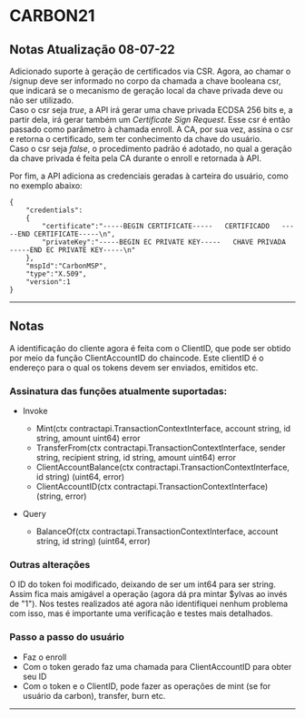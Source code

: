 # CARBON21

## Notas Atualização 08-07-22
Adicionado suporte à geração de certificados via CSR. Agora, ao chamar o /signup deve ser informado no corpo da chamada a chave booleana csr, que indicará se o mecanismo de geração local da chave privada deve ou não ser utilizado.  
Caso o csr seja _true_, a API irá gerar uma chave privada ECDSA 256 bits e, a partir dela, irá gerar também um _Certificate Sign Request_. Esse csr é então passado como parâmetro à chamada enroll. A CA, por sua vez, assina o csr e retorna o certificado, sem ter conhecimento da chave do usuário.  
Caso o csr seja _false_, o procedimento padrão é adotado, no qual a geração da chave privada é feita pela CA durante o enroll e retornada à API.

Por fim, a API adiciona as credenciais geradas à carteira do usuário, como no exemplo abaixo:
```
{
    "credentials":
    {
        "certificate":"-----BEGIN CERTIFICATE-----   CERTIFICADO   -----END CERTIFICATE-----\n",
        "privateKey":"-----BEGIN EC PRIVATE KEY-----   CHAVE PRIVADA   -----END EC PRIVATE KEY-----\n"
    },
    "mspId":"CarbonMSP",
    "type":"X.509",
    "version":1
}
```
---
## Notas
A identificação do cliente agora é feita com o ClientID, que pode ser obtido por meio da função ClientAccountID do chaincode. Este clientID é o endereço para o qual os tokens devem ser enviados, emitidos etc.

### Assinatura das funções atualmente suportadas:
- Invoke    
      
     - Mint(ctx contractapi.TransactionContextInterface, account string, id string, amount uint64) error
     - TransferFrom(ctx contractapi.TransactionContextInterface, sender string, recipient string, id string, amount uint64) error 
     - ClientAccountBalance(ctx contractapi.TransactionContextInterface, id string) (uint64, error)
     - ClientAccountID(ctx contractapi.TransactionContextInterface) (string, error)  
      
- Query  
      
     - BalanceOf(ctx contractapi.TransactionContextInterface, account string, id string) (uint64, error)
      

### Outras alterações  
O ID do token foi modificado, deixando de ser um int64 para ser string. Assim fica mais amigável a operação (agora dá pra mintar $ylvas ao invés de "1"). Nos testes realizados até agora não identifiquei nenhum problema com isso, mas é importante uma verificação e testes mais detalhados.  

### Passo a passo do usuário
- Faz o enroll  
- Com o token gerado faz uma chamada para ClientAccountID para obter seu ID
- Com o token e o ClientID, pode fazer as operações de mint (se for usuário da carbon), transfer, burn etc.
      
---
